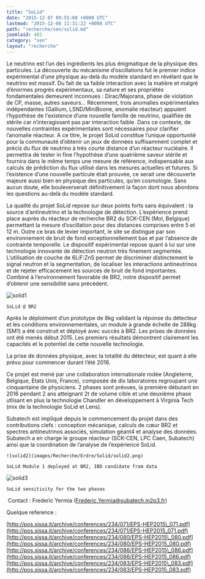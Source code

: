 ```yaml
---
title: "SoLid"
date: "2015-12-07 09:55:08 +0000 UTC"
lastmod: "2015-12-08 11:31:22 +0000 UTC"
path: "recherche/sen/solid.md"
joomlaid: 402
category: "sen"
layout: "recherche"
---
```

Le neutrino est l’un des ingrédients les plus énigmatique de la physique des particules. La découverte du mécanisme d’oscillations fut le premier indice expérimental d’une physique au-delà du modèle standard en révélant que le neutrino est massif. Du fait de sa faible interaction avec la matière et malgré d’énormes progrès expérimentaux, sa nature et ses propriétés fondamentales demeurent inconnues : Dirac/Majorana, phase de violation de CP, masse, autres saveurs… Récemment, trois anomalies expérimentales indépendantes (Gallium, LSND/MiniBoone, anomalie réacteur) appuient l’hypothèse de l'existence d’une nouvelle famille de neutrino, qualifiée de stérile car n’interagissant pas par interaction faible. Dans ce contexte, de nouvelles contraintes expérimentales sont nécessaires pour clarifier l’anomalie réacteur. A ce titre, le projet SoLid constitue l’unique opportunité pour la communauté d’obtenir un jeux de données suffisamment complet et précis du flux de neutrino à très courte distance d’un réacteur nucléaire. Il permettra de tester in fine l’hypothèse d’une quatrième saveur stérile et fournira dans le même temps une mesure de référence, indispensable aux calculs de prédiction du flux utilisé dans les mesures actuelles et futures. Si l’existence d’une nouvelle particule était prouvée, ce serait une découverte majeure aussi bien en physique des particules, qu’en cosmologie. Sans aucun doute, elle bouleverserait définitivement la façon dont nous abordons les questions au-delà du modèle standard.

La qualité du projet SoLid repose sur deux points forts sans équivalent : la source d’antineutrino et la technologie de détection. L’expérience prend place auprès du réacteur de recherche BR2 du SCK-CEN (Mol, Belgique) permettant la mesure d’oscillation pour des distances comprises entre 5 et 12 m. Outre ce bras de levier important, le site se distingue par son environnement de bruit de fond exceptionnellement bas et par l’absence de contrainte temporelle. Le dispositif expérimental repose quant à lui sur une technologie innovante de détection neutron très finement segmentée. L’utilisation de couche de 6LiF:ZnS permet de discriminer distinctement le signal neutron et la segmentation, de localiser les interactions antineutrinos et de rejeter efficacement les sources de bruit de fond importantes. Combiné à l’environnement favorable de BR2, notre dispositif permet d’obtenir une sensibilité sans précédent.

![solid1](images/Recherche/Erdre/Solid/solid1.png)

`SoLid @ BR2`

Après le déploiment d’un prototype de 8kg validant la réponse du détecteur et les conditions environnementales, un module à grande échelle de 288kg (SM1) a été construit et déployé avec succès à BR2. Les prises de données ont été menés début 2015. Les premiers résultats démontrent clairement les capacités et le potentiel de cette nouvelle technologie.

La prise de données physique, avec la totalité du détecteur, est quant à elle prévu pour commencer durant l’été 2016.

Ce projet est mené par une collaboration internationale rodée (Angleterre, Belgique, Etats Unis, France), composée de dix laboratoires regroupant une cinquantaine de physiciens. 2 phases sont prévues, la première débutant en 2016 pendant 2 ans atteignant 2t de volume cible et une deuxième phase utlisant en plus la technologie Chandler en développement à Virginia Tech (mix de la technologie SoLid et Lens).

Subatech est impliqué depuis le commencement du projet dans des contributions clefs : conception mécanique, calculs de cœur BR2 et spectres antineutrinos associés, simulation géant4 et analyse des données. Subatech a en charge le groupe réacteur (SCK-CEN, LPC Caen, Subatech) ainsi que la coordination de l’analyse de l’expérience SoLid.

`![solid2](images/Recherche/Erdre/Solid/solid2.png)`

`SoLid Module 1 deployed at BR2, IBD candidate from data`

![solid3](images/Recherche/Erdre/Solid/solid3.png)

`SoLid sensitivity for the two phases`

 Contact : Frederic Yermia ([Frederic.Yermia@subatech.in2p3.fr](mailto:yermia@subatech.in2p3.fr))

Quelque reference :

[http://pos.sissa.it/archive/conferences/234/071/EPS-HEP2015\_071.pdf](http://pos.sissa.it/archive/conferences/234/071/EPS-HEP2015_071.pdf)[http://pos.sissa.it/archive/conferences/234/080/EPS-HEP2015\_080.pdf](http://pos.sissa.it/archive/conferences/234/080/EPS-HEP2015_080.pdf)[http://pos.sissa.it/archive/conferences/234/086/EPS-HEP2015\_086.pdf](http://pos.sissa.it/archive/conferences/234/086/EPS-HEP2015_086.pdf)[http://pos.sissa.it/archive/conferences/234/083/EPS-HEP2015\_083.pdf](http://pos.sissa.it/archive/conferences/234/083/EPS-HEP2015_083.pdf)
